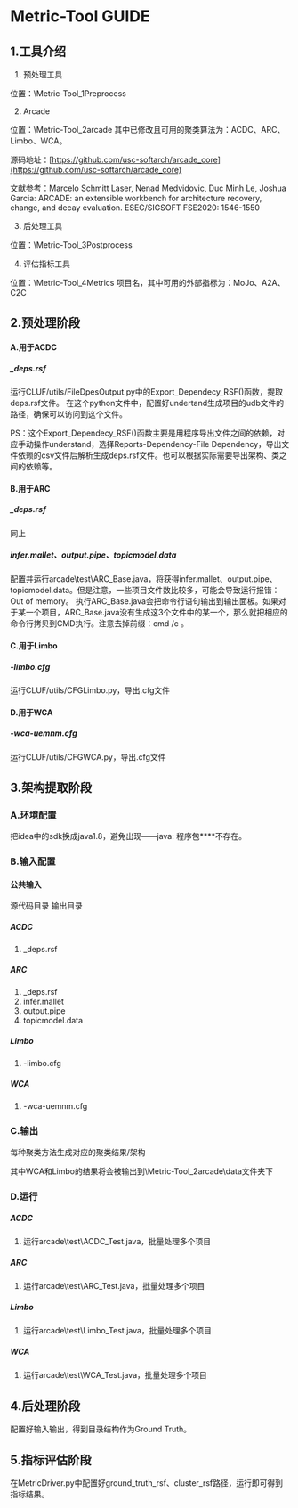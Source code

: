 # Metric-Tool GUIDE
## 1.工具介绍
1. 预处理工具

位置：\Metric-Tool\_1Preprocess

2. Arcade

位置：\Metric-Tool\_2arcade
其中已修改且可用的聚类算法为：ACDC、ARC、Limbo、WCA。

源码地址：[https://github.com/usc-softarch/arcade_core](https://github.com/usc-softarch/arcade_core)

文献参考：Marcelo Schmitt Laser, Nenad Medvidovic, Duc Minh Le, Joshua Garcia: ARCADE: an extensible workbench for architecture recovery, change, and decay evaluation. ESEC/SIGSOFT FSE2020: 1546-1550

3. 后处理工具

位置：\Metric-Tool\_3Postprocess

4. 评估指标工具

位置：\Metric-Tool\_4Metrics
项目名，其中可用的外部指标为：MoJo、A2A、C2C
## 2.预处理阶段
#### A.用于ACDC
##### <project>_deps.rsf
运行CLUF/utils/FileDpesOutput.py中的Export_Dependecy_RSF()函数，提取deps.rsf文件。
在这个python文件中，配置好undertand生成项目的udb文件的路径，确保可以访问到这个文件。

PS：这个Export_Dependecy_RSF()函数主要是用程序导出文件之间的依赖，对应手动操作understand，选择Reports-Dependency-File Dependency，导出文件依赖的csv文件后解析生成deps.rsf文件。也可以根据实际需要导出架构、类之间的依赖等。
#### B.用于ARC
##### <project>_deps.rsf
同上
##### infer.mallet、output.pipe、topicmodel.data
配置并运行arcade\test\ARC_Base.java，将获得infer.mallet、output.pipe、topicmodel.data。但是注意，一些项目文件数比较多，可能会导致运行报错：Out of memory。
执行ARC_Base.java会把命令行语句输出到输出面板。如果对于某一个项目，ARC_Base.java没有生成这3个文件中的某一个，那么就把相应的命令行拷贝到CMD执行。注意去掉前缀：cmd /c 。
#### C.用于Limbo
##### <project>-limbo.cfg
运行CLUF/utils/CFGLimbo.py，导出.cfg文件
#### D.用于WCA
##### <project>-wca-uemnm.cfg
运行CLUF/utils/CFGWCA.py，导出.cfg文件
## 3.架构提取阶段
### A.环境配置
把idea中的sdk换成java1.8，避免出现——java: 程序包****不存在。
### B.输入配置
#### 公共输入
源代码目录
输出目录
##### ACDC

1. <project>_deps.rsf
##### ARC

1. <project>_deps.rsf
2. infer.mallet
3. output.pipe
4. topicmodel.data
##### Limbo

1. <project>-limbo.cfg
##### WCA

1. <project>-wca-uemnm.cfg
### C.输出
每种聚类方法生成对应的聚类结果/架构

其中WCA和Limbo的结果将会被输出到\Metric-Tool\_2arcade\data文件夹下
### D.运行
##### ACDC

1. 运行arcade\test\ACDC_Test.java，批量处理多个项目
##### ARC

1. 运行arcade\test\ARC_Test.java，批量处理多个项目
##### Limbo

1. 运行arcade\test\Limbo_Test.java，批量处理多个项目
##### WCA

1. 运行arcade\test\WCA_Test.java，批量处理多个项目
## 4.后处理阶段
配置好输入输出，得到目录结构作为Ground Truth。
## 5.指标评估阶段
在MetricDriver.py中配置好ground_truth_rsf、cluster_rsf路径，运行即可得到指标结果。

